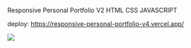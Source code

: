 Responsive Personal Portfolio V2 HTML CSS JAVASCRIPT

deploy: https://responsive-personal-portfolio-v4.vercel.app/

<img src="background.gif">